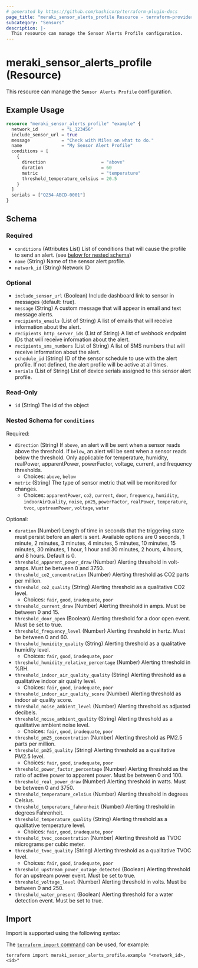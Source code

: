 ```yaml
---
# generated by https://github.com/hashicorp/terraform-plugin-docs
page_title: "meraki_sensor_alerts_profile Resource - terraform-provider-meraki"
subcategory: "Sensors"
description: |-
  This resource can manage the Sensor Alerts Profile configuration.
---
```


# meraki_sensor_alerts_profile (Resource)

This resource can manage the `Sensor Alerts Profile` configuration.

## Example Usage

```terraform
resource "meraki_sensor_alerts_profile" "example" {
  network_id         = "L_123456"
  include_sensor_url = true
  message            = "Check with Miles on what to do."
  name               = "My Sensor Alert Profile"
  conditions = [
    {
      direction                     = "above"
      duration                      = 60
      metric                        = "temperature"
      threshold_temperature_celsius = 20.5
    }
  ]
  serials = ["Q234-ABCD-0001"]
}
```

<!-- schema generated by tfplugindocs -->
## Schema

### Required

- `conditions` (Attributes List) List of conditions that will cause the profile to send an alert. (see [below for nested schema](#nestedatt--conditions))
- `name` (String) Name of the sensor alert profile.
- `network_id` (String) Network ID

### Optional

- `include_sensor_url` (Boolean) Include dashboard link to sensor in messages (default: true).
- `message` (String) A custom message that will appear in email and text message alerts.
- `recipients_emails` (List of String) A list of emails that will receive information about the alert.
- `recipients_http_server_ids` (List of String) A list of webhook endpoint IDs that will receive information about the alert.
- `recipients_sms_numbers` (List of String) A list of SMS numbers that will receive information about the alert.
- `schedule_id` (String) ID of the sensor schedule to use with the alert profile. If not defined, the alert profile will be active at all times.
- `serials` (List of String) List of device serials assigned to this sensor alert profile.

### Read-Only

- `id` (String) The id of the object

<a id="nestedatt--conditions"></a>
### Nested Schema for `conditions`

Required:

- `direction` (String) If `above`, an alert will be sent when a sensor reads above the threshold. If `below`, an alert will be sent when a sensor reads below the threshold. Only applicable for temperature, humidity, realPower, apparentPower, powerFactor, voltage, current, and frequency thresholds.
  - Choices: `above`, `below`
- `metric` (String) The type of sensor metric that will be monitored for changes.
  - Choices: `apparentPower`, `co2`, `current`, `door`, `frequency`, `humidity`, `indoorAirQuality`, `noise`, `pm25`, `powerFactor`, `realPower`, `temperature`, `tvoc`, `upstreamPower`, `voltage`, `water`

Optional:

- `duration` (Number) Length of time in seconds that the triggering state must persist before an alert is sent. Available options are 0 seconds, 1 minute, 2 minutes, 3 minutes, 4 minutes, 5 minutes, 10 minutes, 15 minutes, 30 minutes, 1 hour, 1 hour and 30 minutes, 2 hours, 4 hours, and 8 hours. Default is 0.
- `threshold_apparent_power_draw` (Number) Alerting threshold in volt-amps. Must be between 0 and 3750.
- `threshold_co2_concentration` (Number) Alerting threshold as CO2 parts per million.
- `threshold_co2_quality` (String) Alerting threshold as a qualitative CO2 level.
  - Choices: `fair`, `good`, `inadequate`, `poor`
- `threshold_current_draw` (Number) Alerting threshold in amps. Must be between 0 and 15.
- `threshold_door_open` (Boolean) Alerting threshold for a door open event. Must be set to true.
- `threshold_frequency_level` (Number) Alerting threshold in hertz. Must be between 0 and 60.
- `threshold_humidity_quality` (String) Alerting threshold as a qualitative humidity level.
  - Choices: `fair`, `good`, `inadequate`, `poor`
- `threshold_humidity_relative_percentage` (Number) Alerting threshold in %RH.
- `threshold_indoor_air_quality_quality` (String) Alerting threshold as a qualitative indoor air quality level.
  - Choices: `fair`, `good`, `inadequate`, `poor`
- `threshold_indoor_air_quality_score` (Number) Alerting threshold as indoor air quality score.
- `threshold_noise_ambient_level` (Number) Alerting threshold as adjusted decibels.
- `threshold_noise_ambient_quality` (String) Alerting threshold as a qualitative ambient noise level.
  - Choices: `fair`, `good`, `inadequate`, `poor`
- `threshold_pm25_concentration` (Number) Alerting threshold as PM2.5 parts per million.
- `threshold_pm25_quality` (String) Alerting threshold as a qualitative PM2.5 level.
  - Choices: `fair`, `good`, `inadequate`, `poor`
- `threshold_power_factor_percentage` (Number) Alerting threshold as the ratio of active power to apparent power. Must be between 0 and 100.
- `threshold_real_power_draw` (Number) Alerting threshold in watts. Must be between 0 and 3750.
- `threshold_temperature_celsius` (Number) Alerting threshold in degrees Celsius.
- `threshold_temperature_fahrenheit` (Number) Alerting threshold in degrees Fahrenheit.
- `threshold_temperature_quality` (String) Alerting threshold as a qualitative temperature level.
  - Choices: `fair`, `good`, `inadequate`, `poor`
- `threshold_tvoc_concentration` (Number) Alerting threshold as TVOC micrograms per cubic meter.
- `threshold_tvoc_quality` (String) Alerting threshold as a qualitative TVOC level.
  - Choices: `fair`, `good`, `inadequate`, `poor`
- `threshold_upstream_power_outage_detected` (Boolean) Alerting threshold for an upstream power event. Must be set to true.
- `threshold_voltage_level` (Number) Alerting threshold in volts. Must be between 0 and 250.
- `threshold_water_present` (Boolean) Alerting threshold for a water detection event. Must be set to true.

## Import

Import is supported using the following syntax:

The [`terraform import` command](https://developer.hashicorp.com/terraform/cli/commands/import) can be used, for example:

```shell
terraform import meraki_sensor_alerts_profile.example "<network_id>,<id>"
```
